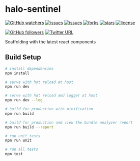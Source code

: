 # halo-sentinel

[![GitHub watchers](https://img.shields.io/github/watchers/halo-design/halo-sentinel.svg)](https://github.com/halo-design/halo-sentinel)
[![issues](https://img.shields.io/github/issues/halo-design/halo-sentinel.svg)](https://github.com/halo-design/halo-sentinel)
[![issues](https://img.shields.io/github/issues/halo-design/halo-sentinel.svg)](https://github.com/halo-design/halo-sentinel)
[![forks](https://img.shields.io/github/forks/halo-design/halo-sentinel.svg)](https://github.com/halo-design/halo-sentinel)
[![stars](https://img.shields.io/github/stars/halo-design/halo-sentinel.svg)](https://github.com/halo-design/halo-sentinel)
[![license](https://img.shields.io/badge/license-MIT-blue.svg)](https://github.com/halo-design/halo-sentinel)

[![GitHub followers](https://img.shields.io/github/followers/OwlAford.svg?style=social&label=Follow)](https://github.com/OwlAford)
[![Twitter URL](https://img.shields.io/twitter/url/http/shields.io.svg?style=social)](https://twitter.com/Aford79872215)

Scaffolding with the latest react components

## Build Setup

``` bash
# install dependencies
npm install

# serve with hot reload at host
npm run dev

# serve with hot reload and logger at host
npm run dev --log

# build for production with minification
npm run build

# build for production and view the bundle analyzer report
npm run build --report

# run unit tests
npm run unit

# run all tests
npm test
```
